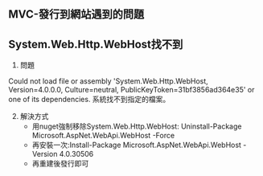 MVC-發行到網站遇到的問題
------


## System.Web.Http.WebHost找不到

1. 問題

Could not load file or assembly 'System.Web.Http.WebHost, Version=4.0.0.0, Culture=neutral, PublicKeyToken=31bf3856ad364e35' or one of its dependencies. 系統找不到指定的檔案。

2. 解決方式
	* 用nuget強制移除System.Web.Http.WebHost: Uninstall-Package Microsoft.AspNet.WebApi.WebHost -Force
	* 再安裝一次:Install-Package Microsoft.AspNet.WebApi.WebHost -Version 4.0.30506
	* 再重建後發行即可